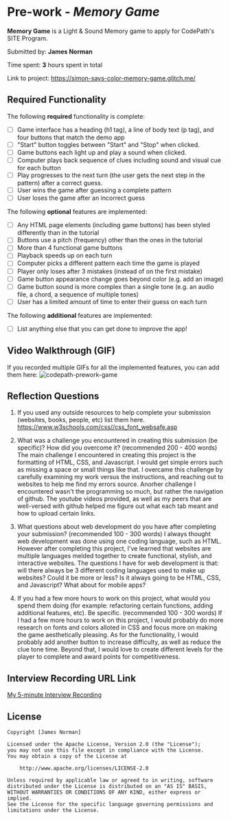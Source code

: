 # Pre-work - *Memory Game*

**Memory Game** is a Light & Sound Memory game to apply for CodePath's SITE Program. 

Submitted by: **James Norman**

Time spent: **3** hours spent in total

Link to project: https://simon-says-color-memory-game.glitch.me/

## Required Functionality

The following **required** functionality is complete:

* [ ] Game interface has a heading (h1 tag), a line of body text (p tag), and four buttons that match the demo app
* [ ] "Start" button toggles between "Start" and "Stop" when clicked. 
* [ ] Game buttons each light up and play a sound when clicked. 
* [ ] Computer plays back sequence of clues including sound and visual cue for each button
* [ ] Play progresses to the next turn (the user gets the next step in the pattern) after a correct guess. 
* [ ] User wins the game after guessing a complete pattern
* [ ] User loses the game after an incorrect guess

The following **optional** features are implemented:

* [ ] Any HTML page elements (including game buttons) has been styled differently than in the tutorial
* [ ] Buttons use a pitch (frequency) other than the ones in the tutorial
* [ ] More than 4 functional game buttons
* [ ] Playback speeds up on each turn
* [ ] Computer picks a different pattern each time the game is played
* [ ] Player only loses after 3 mistakes (instead of on the first mistake)
* [ ] Game button appearance change goes beyond color (e.g. add an image)
* [ ] Game button sound is more complex than a single tone (e.g. an audio file, a chord, a sequence of multiple tones)
* [ ] User has a limited amount of time to enter their guess on each turn

The following **additional** features are implemented:

- [ ] List anything else that you can get done to improve the app!

## Video Walkthrough (GIF)

If you recorded multiple GIFs for all the implemented features, you can add them here:
![codepath-prework-game](https://user-images.githubusercontent.com/90727388/161304218-cf94f569-822a-49f3-8a4a-52df38cba543.gif)

## Reflection Questions
1. If you used any outside resources to help complete your submission (websites, books, people, etc) list them here. 
https://www.w3schools.com/css//css_font_websafe.asp

2. What was a challenge you encountered in creating this submission (be specific)? How did you overcome it? (recommended 200 - 400 words) 
The main challenge I encountered in creating this project is the formatting of HTML, CSS, and Javascript. I would get simple errors such as missing a space or small things like that. I overcame this challenge by carefully examining my work versus the instructions, and reaching out to websites to help me find my errors source. Anorher challenge I encountered wasn't the programming so much, but rather the navigation of github. The youtube videos provided, as well as my peers that are well-versed with github helped me figure out what each tab meant and how to upload certain links.

3. What questions about web development do you have after completing your submission? (recommended 100 - 300 words) 
I always thought web development was done using one coding language, such as HTML. However after completing this project, I've learned that websites are multiple languages melded together to create functional, stylish, and interactive websites. The questions I have for web development is that: will there always be 3 different coding languages used to make up websites? Could it be more or less? Is it always going to be HTML, CSS, and Javascript? What about for mobile apps?

4. If you had a few more hours to work on this project, what would you spend them doing (for example: refactoring certain functions, adding additional features, etc). Be specific. (recommended 100 - 300 words) 
If I had a few more hours to work on this project, I would probably do more research on fonts and colors alloted in CSS and focus more on making the game aesthetically pleasing. As for the functionality, I would probably add another button to increase difficulty, as well as reduce the clue tone time. Beyond that, I would love to create different levels for the player to complete and award points for competitiveness.



## Interview Recording URL Link

[My 5-minute Interview Recording](your-link-here)


## License

    Copyright [James Norman]

    Licensed under the Apache License, Version 2.0 (the "License");
    you may not use this file except in compliance with the License.
    You may obtain a copy of the License at

        http://www.apache.org/licenses/LICENSE-2.0

    Unless required by applicable law or agreed to in writing, software
    distributed under the License is distributed on an "AS IS" BASIS,
    WITHOUT WARRANTIES OR CONDITIONS OF ANY KIND, either express or implied.
    See the License for the specific language governing permissions and
    limitations under the License.
